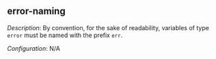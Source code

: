 ## error-naming

_Description_: By convention, for the sake of readability, variables of type `error` must be named with the prefix `err`.

_Configuration_: N/A
